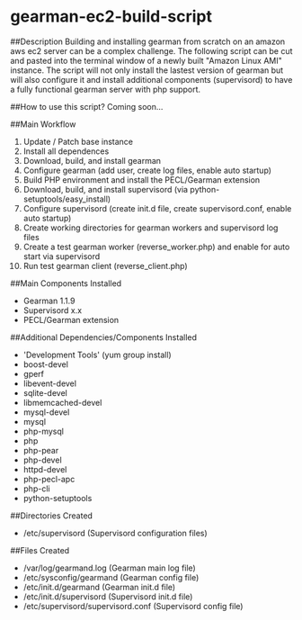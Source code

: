 gearman-ec2-build-script
========================

##Description
Building and installing gearman from scratch on an amazon aws ec2 server can be a complex challenge. The following script can be cut and pasted into the terminal window of a newly built "Amazon Linux AMI" instance. The script will not only install the lastest version of gearman but will also configure it and install additional components (supervisord) to have a fully functional gearman server with php support.   

##How to use this script?
Coming soon...

##Main Workflow
1. Update / Patch base instance  
2. Install all dependences
3. Download, build, and install gearman
4. Configure gearman (add user, create log files, enable auto startup)
5. Build PHP environment and install the PECL/Gearman extension
5. Download, build, and install supervisord (via python-setuptools/easy_install)
6. Configure supervisord (create init.d file, create supervisord.conf, enable auto startup)
7. Create working directories for gearman workers and supervisord log files
8. Create a test gearman worker (reverse_worker.php) and enable for auto start via supervisord
9. Run test gearman client (reverse_client.php)

##Main Components Installed
* Gearman 1.1.9
* Supervisord x.x
* PECL/Gearman extension

##Additional Dependencies/Components Installed
* 'Development Tools' (yum group install)
* boost-devel
* gperf
* libevent-devel
* sqlite-devel
* libmemcached-devel
* mysql-devel
* mysql
* php-mysql
* php
* php-pear
* php-devel
* httpd-devel
* php-pecl-apc
* php-cli
* python-setuptools

##Directories Created
* /etc/supervisord (Supervisord configuration files)

##Files Created
* /var/log/gearmand.log (Gearman main log file)
* /etc/sysconfig/gearmand (Gearman config file)
* /etc/init.d/gearmand (Gearman init.d file)
* /etc/init.d/supervisord (Supervisord init.d file)
* /etc/supervisord/supervisord.conf (Supervisord config file)


